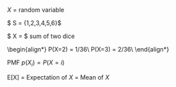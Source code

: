 $X$ = random variable

$ S = \{1,2,3,4,5,6\}$


$ X = $ sum of two dice

\begin{align*}
P(X=2) = 1/36\\
P(X=3) = 2/36\\
\end{align*}


PMF $p(X_i) = P(X=i)$

E[X] = Expectation of $X$ = Mean of $X$


